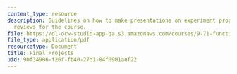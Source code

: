 ```yaml
---
content_type: resource
description: Guidelines on how to make presentations on experiment proposals and literature
  reviews for the course.
file: https://ol-ocw-studio-app-qa.s3.amazonaws.com/courses/9-71-functional-mri-of-high-level-vision-fall-2007/90f34906f26ffb4027d184f0901aef22_finalprojects.pdf
file_type: application/pdf
resourcetype: Document
title: Final Projects
uid: 90f34906-f26f-fb40-27d1-84f0901aef22
---
```

